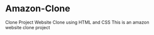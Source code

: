 # Amazon-Clone
Clone Project
Website Clone using HTML and CSS 
This is an amazon website clone project 
